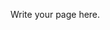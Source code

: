 <!-- 
.. title: WIGI
.. slug: wigi
.. date: 2015-06-09 15:37:45 UTC+05:30
.. tags: 
.. category: 
.. link: 
.. description: 
.. type: text
-->

Write your page here.
